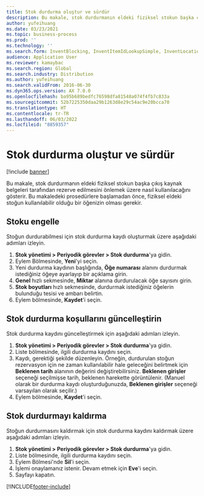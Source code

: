 ```yaml
---
title: Stok durdurma oluştur ve sürdür
description: Bu makale, stok durdurmanın eldeki fiziksel stokun başka çıkış kaynak belgeleri tarafından rezerve edilmesini önlemek üzere nasıl kullanılacağını gösterir.
author: yufeihuang
ms.date: 03/23/2021
ms.topic: business-process
ms.prod: ''
ms.technology: ''
ms.search.form: InventBlocking, InventItemIdLookupSimple, InventLocationIdLookup
audience: Application User
ms.reviewer: kamaybac
ms.search.region: Global
ms.search.industry: Distribution
ms.author: yufeihuang
ms.search.validFrom: 2016-06-30
ms.dyn365.ops.version: AX 7.0.0
ms.openlocfilehash: ba95b689bedfc76598dfa81548a074f4fb7c833a
ms.sourcegitcommit: 52b7225350daa29b1263d8e29c54ac9e20bcca70
ms.translationtype: HT
ms.contentlocale: tr-TR
ms.lasthandoff: 06/03/2022
ms.locfileid: "8859357"
---
```

# <a name="create-and-maintain-an-inventory-blocking"></a>Stok durdurma oluştur ve sürdür

[!include [banner](../../includes/banner.md)]

Bu makale, stok durdurmanın eldeki fiziksel stokun başka çıkış kaynak belgeleri tarafından rezerve edilmesini önlemek üzere nasıl kullanılacağını gösterir. Bu makaledeki prosedürlere başlamadan önce, fiziksel eldeki stoğun kullanılabilir olduğu bir öğenizin olması gerekir.

## <a name="block-inventory"></a>Stoku engelle

Stoğun durdurabilmesi için stok durdurma kaydı oluşturmak üzere aşağıdaki adımları izleyin.

1. **Stok yönetimi \> Periyodik görevler \> Stok durdurma**'ya gidin.
1. Eylem Bölmesinde, **Yeni**'yi seçin.
1. Yeni durdurma kaydının başlığında, **Öğe numarası** alanını durdurmak istediğiniz öğeye ayarlayıp bir açıklama girin.
1. **Genel** hızlı sekmesinde, **Miktar** alanına durdurulacak öğe sayısını girin.
1. **Stok boyutları** hızlı sekmesinde, durdurmak istediğiniz öğelerin bulunduğu tesisi ve ambarı belirtin.
1. Eylem bölmesinde, **Kaydet**'i seçin.

## <a name="update-the-conditions-of-the-inventory-blocking"></a>Stok durdurma koşullarını güncelleştirin

Stok durdurma kaydını güncelleştirmek için aşağıdaki adımları izleyin.

1. **Stok yönetimi \> Periyodik görevler \> Stok durdurma**'ya gidin.
1. Liste bölmesinde, ilgili durdurma kaydını seçin.
1. Kaydı, gerektiği şekilde düzenleyin. Örneğin, durdurulan stoğun rezervasyon için ne zaman kullanılabilir hale geleceğini belirtmek için **Beklenen tarih** alanının değerini değiştirebilirsiniz. **Beklenen girişler** seçeneği seçilmişse tarih, beklenen harekette görüntülenir. (Manuel olarak bir durdurma kaydı oluşturduğunuzda, **Beklenen girişler** seçeneği varsayılan olarak seçilir.)
1. Eylem bölmesinde, **Kaydet**'i seçin.

## <a name="unblock-inventory"></a>Stok durdurmayı kaldırma

Stoğun durdurmasını kaldırmak için stok durdurma kaydını kaldırmak üzere aşağıdaki adımları izleyin.

1. **Stok yönetimi \> Periyodik görevler \> Stok durdurma**'ya gidin.
1. Liste bölmesinde, ilgili durdurma kaydını seçin.
1. Eylem Bölmesi'nde **Sil**'i seçin.
1. İşlemi onaylamanız istenir. Devam etmek için **Eve**'i seçin.
1. Sayfayı kapatın.

[!INCLUDE[footer-include](../../../includes/footer-banner.md)]
